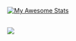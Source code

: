 
[![My Awesome Stats](https://awesome-github-stats.azurewebsites.net/user-stats/peterdonald3?cardType=level&Title=FFFFFF&Background=32325D&Text=FFFFFF&Ring=FFFFFF&Border=000000)](https://git.io/awesome-stats-card)

<span>
<br>
  <a href="https://www.linkedin.com/in/peter-donald-79938b9a/">
  <img src="https://img.shields.io/badge/LinkedIn-0077B5?style=for-the-badge&logo=linkedin&logoColor=white" />
            </a>                     
</span>
